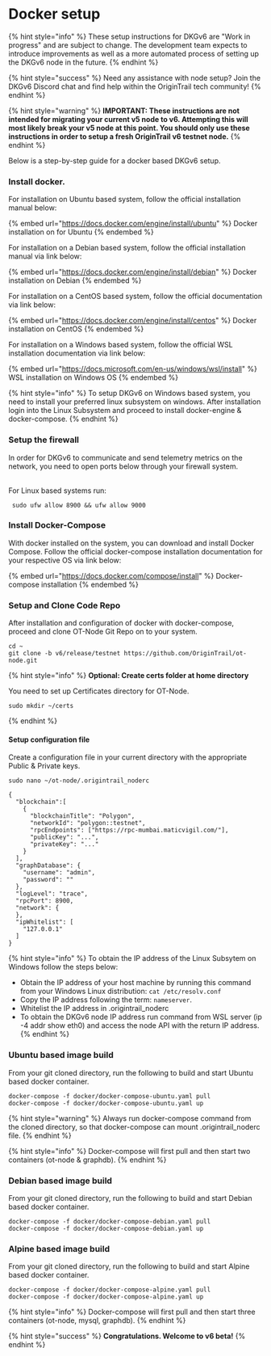 # Docker setup

{% hint style="info" %}
These setup instructions for DKGv6 are "Work in progress" and are subject to change. The development team expects to introduce improvements as well as a more automated process of setting up the DKGv6 node in the future.
{% endhint %}

{% hint style="success" %}
Need any assistance with node setup? Join the DKGv6 Discord chat and find help within the OriginTrail tech community!
{% endhint %}

{% hint style="warning" %}
**IMPORTANT: These instructions are not intended for migrating your current v5 node to v6. Attempting this will most likely break your v5 node at this point. You should only use these instructions in order to setup a fresh OriginTrail v6 testnet node.**
{% endhint %}

Below is a step-by-step guide for a docker based DKGv6 setup.

### Install docker.

For installation on Ubuntu based system, follow the official installation manual below:

{% embed url="https://docs.docker.com/engine/install/ubuntu" %}
Docker installation on for Ubuntu&#x20;
{% endembed %}

For installation on a Debian based system, follow the official installation manual via link below:

{% embed url="https://docs.docker.com/engine/install/debian" %}
Docker installation on Debian
{% endembed %}

For installation on a CentOS based system, follow the official documentation via link below:

{% embed url="https://docs.docker.com/engine/install/centos" %}
Docker installation on CentOS
{% endembed %}

For installation on a Windows based system, follow the official WSL installation documentation via link below:

{% embed url="https://docs.microsoft.com/en-us/windows/wsl/install" %}
WSL installation on Windows OS
{% endembed %}

{% hint style="info" %}
To setup DKGv6 on Windows based system, you need to install your preferred linux subsystem on windows. After installation login into the Linux Subsystem and proceed to install docker-engine & docker-compose.
{% endhint %}

### Setup the firewall

In order for DKGv6 to communicate and send telemetry metrics on the network, you need to open ports below through your firewall system.

\
For Linux based systems run:

```
 sudo ufw allow 8900 && ufw allow 9000
```

### Install Docker-Compose

With docker installed on the system, you can download and install Docker Compose. Follow the official docker-compose installation documentation for your respective OS via link below:

{% embed url="https://docs.docker.com/compose/install" %}
Docker-compose installation
{% endembed %}

### Setup and Clone Code Repo

After installation and configuration of docker with docker-compose, proceed and clone OT-Node Git Repo on to your system.&#x20;

```
cd ~
git clone -b v6/release/testnet https://github.com/OriginTrail/ot-node.git
```

{% hint style="info" %}
**Optional: Create certs folder at home directory**

You need to set up Certificates directory for OT-Node.

```
sudo mkdir ~/certs
```
{% endhint %}

#### Setup configuration file

Create a configuration file in your current directory with the appropriate Public & Private keys.

```
sudo nano ~/ot-node/.origintrail_noderc
```

```
{
  "blockchain":[
    {
      "blockchainTitle": "Polygon",
      "networkId": "polygon::testnet",
      "rpcEndpoints": ["https://rpc-mumbai.maticvigil.com/"],
      "publicKey": "...",
      "privateKey": "..."
    }
  ],
  "graphDatabase": {
    "username": "admin",
    "password": ""
  },
  "logLevel": "trace",
  "rpcPort": 8900,
  "network": {
  },
  "ipWhitelist": [
    "127.0.0.1"
  ]
}
```

{% hint style="info" %}
To obtain the IP address of the Linux Subsytem on Windows follow the steps below:

* Obtain the IP address of your host machine by running this command from your Windows Linux distribution: `cat /etc/resolv.conf`
* Copy the IP address following the term: `nameserver`.
* Whitelist the IP address in .origintrail\_noderc
* To obtain the DKGv6 node IP address run command from WSL server (ip -4 addr show eth0) and access the node API with the return IP address.
{% endhint %}

### &#x20;Ubuntu based image build

From your git cloned directory, run the following to build and start Ubuntu based docker container.

```
docker-compose -f docker/docker-compose-ubuntu.yaml pull
docker-compose -f docker/docker-compose-ubuntu.yaml up
```

{% hint style="warning" %}
Always run docker-compose command from the cloned directory, so that docker-compose can mount .origintrail\_noderc file.
{% endhint %}

{% hint style="info" %}
Docker-compose will first pull and then start two containers (ot-node & graphdb).
{% endhint %}

### Debian based image build

From your git cloned directory, run the following to build and start Debian based docker container.

```
docker-compose -f docker/docker-compose-debian.yaml pull
docker-compose -f docker/docker-compose-debian.yaml up
```

### Alpine based image build

From your git cloned directory, run the following to build and start Alpine based docker container.

```
docker-compose -f docker/docker-compose-alpine.yaml pull
docker-compose -f docker/docker-compose-alpine.yaml up
```

{% hint style="info" %}
Docker-compose will first pull and then start three containers (ot-node, mysql, graphdb).
{% endhint %}

{% hint style="success" %}
**Congratulations. Welcome to v6 beta!**
{% endhint %}
